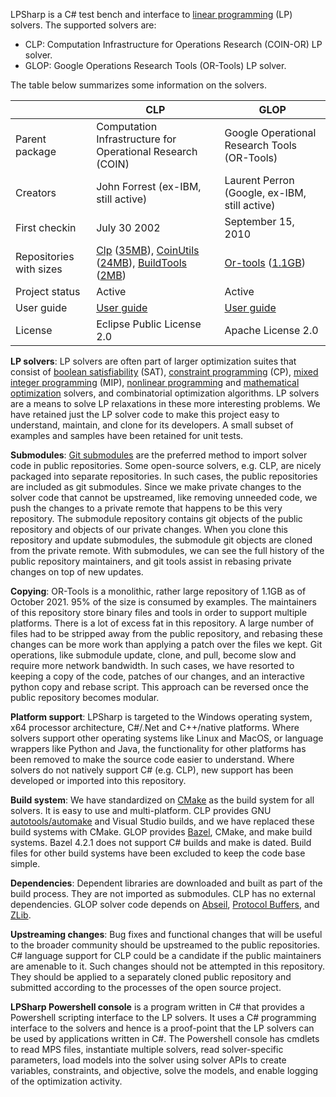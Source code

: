 LPSharp is a C# test bench and interface to [linear
programming](https://en.wikipedia.org/wiki/Linear_programming) (LP) solvers. The
supported solvers are:

- CLP: Computation Infrastructure for Operations Research (COIN-OR) LP solver.
- GLOP: Google Operations Research Tools (OR-Tools) LP solver.

The table below summarizes some information on the solvers.

||CLP|GLOP|
| -- | -- | -- |
| Parent package | Computation Infrastructure for Operational Research (COIN) | Google Operational Research Tools (OR-Tools) |
| Creators | John Forrest (ex-IBM, still active) | Laurent Perron (Google, ex-IBM, still active) |
| First checkin | July 30 2002 | September 15, 2010 |
| Repositories with sizes | [Clp](https://github.com/coin-or/Clp) ([35MB](https://api.github.com/repos/coin-or/clp)), [CoinUtils](https://github.com/coin-or/CoinUtils) ([24MB](https://api.github.com/repos/coin-or/coinutils)), [BuildTools](https://github.com/coin-or-tools/BuildTools.git) ([2MB](https://api.github.com/repos/coin-or-tools/buildtools)) | [Or-tools](https://github.com/google/or-tools) ([1.1GB](https://api.github.com/repos/google/or-tools)) |
| Project status | Active | Active |
| User guide | [User guide](https://coin-or.github.io/Clp/) | [User guide](https://developers.google.com/optimization/introduction/overview) |
| License | Eclipse Public License 2.0 | Apache License 2.0 |


__LP solvers__: LP solvers are often part of larger optimization suites that
consist of [boolean
satisfiability](https://en.wikipedia.org/wiki/Boolean_satisfiability_problem)
(SAT), [constraint
programming](https://en.wikipedia.org/wiki/Constraint_programming) (CP), [mixed
integer
programming](https://en.wikipedia.org/wiki/Linear_programming#Integer_unknowns)
(MIP), [nonlinear
programming](https://en.wikipedia.org/wiki/Nonlinear_programming) and
[mathematical
optimization](https://en.wikipedia.org/wiki/Mathematical_optimization#Computational_optimization_techniques)
solvers, and combinatorial optimization algorithms. LP solvers are a means to
solve LP relaxations in these more interesting problems. We have retained just
the LP solver code to make this project easy to understand, maintain, and clone
for its developers. A small subset of examples and samples have been retained
for unit tests.

__Submodules__: [Git
submodules](http://git-scm.com/book/en/v2/Git-Tools-Submodules) are the
preferred method to import solver code in public repositories.  Some open-source
solvers, e.g. CLP, are nicely packaged into separate repositories. In such
cases, the public repositories are included as git submodules. Since we make
private changes to the solver code that cannot be upstreamed, like removing
unneeded code, we push the changes to a private remote that happens to be this
very repository. The submodule repository contains git objects of the public
repository and objects of our private changes. When you clone this repository
and update submodules, the submodule git objects are cloned from the private
remote. With submodules, we can see the full history of the public repository
maintainers, and git tools assist in rebasing private changes on top of new
updates.

__Copying__: OR-Tools is a monolithic, rather large repository of 1.1GB as of
October 2021. 95% of the size is consumed by examples. The maintainers of this
repository store binary files and tools in order to support multiple platforms.
There is a lot of excess fat in this repository. A large number of files had to
be stripped away from the public repository, and rebasing these changes can be
more work than applying a patch over the files we kept. Git operations, like
submodule update, clone, and  pull, become slow and require more network
bandwidth. In such cases, we have resorted to keeping a copy of the code,
patches of our changes, and an interactive python copy and rebase script. This
approach can be reversed once the public repository becomes modular.

__Platform support__: LPSharp is targeted to the Windows operating system, x64
processor architecture, C#/.Net and C++/native platforms. Where solvers support
other operating systems like Linux and MacOS, or language wrappers like Python
and Java, the functionality for other platforms has been removed to make the
source code easier to understand. Where solvers do not natively support C# (e.g.
CLP), new support has been developed or imported into this repository.

__Build system__: We have standardized on [CMake](https://cmake.org) as the
build system for all solvers. It is easy to use and multi-platform. CLP provides
GNU
[autotools/automake](https://www.rpi.edu/dept/cis/software/g77-mingw32/info-html/configure.html)
and Visual Studio builds, and we have replaced these build systems with CMake.
GLOP provides [Bazel](https://bazel.build), CMake, and make build systems. Bazel
4.2.1 does not support C# builds and make is dated. Build files for other build
systems have been excluded to keep the code base simple.

__Dependencies__: Dependent libraries are downloaded and built as part of the
build process. They are not imported as submodules. CLP has no external
dependencies. GLOP solver code depends on
[Abseil](https://github.com/abseil/abseil-cpp.git), [Protocol
Buffers](https://github.com/protocolbuffers/protobuf.git), and
[ZLib](https://github.com/madler/ZLIB.git).

__Upstreaming changes__: Bug fixes and functional changes that will be useful to
the broader community should be upstreamed to the public repositories. C#
language support for CLP could be a candidate if the public maintainers are
amenable to it. Such changes should not be attempted in this repository. They
should be applied to a separately cloned public repository and submitted
according to the processes of the open source project.

__LPSharp Powershell console__ is a program written in C# that provides a
Powershell scripting interface to the LP solvers. It uses a C# programming
interface to the solvers and hence is a proof-point that the LP solvers can be
used by applications written in C#. The Powershell console has cmdlets to read
MPS files, instantiate multiple solvers, read solver-specific parameters, load
models into the solver using solver APIs to create variables, constraints, and
objective, solve the models, and enable logging of the optimization activity.
